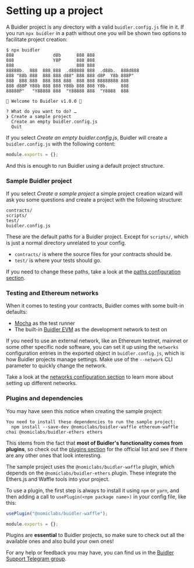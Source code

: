 # Setting up a project

A Buidler project is any directory with a valid `buidler.config.js` file in it. If you run `npx buidler` in a path without one you will be shown two options to facilitate project creation:
```
$ npx buidler
888               d8b      888 888
888               Y8P      888 888
888                        888 888
88888b.  888  888 888  .d88888 888  .d88b.  888d888
888 "88b 888  888 888 d88" 888 888 d8P  Y8b 888P"
888  888 888  888 888 888  888 888 88888888 888
888 d88P Y88b 888 888 Y88b 888 888 Y8b.     888
88888P"   "Y88888 888  "Y88888 888  "Y8888  888

👷 Welcome to Buidler v1.0.0 👷‍‍

? What do you want to do? …
❯ Create a sample project
  Create an empty buidler.config.js
  Quit
```

If you select _Create an empty buidler.config.js_, Buidler will create a `buidler.config.js` with the following content:
```js
module.exports = {};
```
And this is enough to run Buidler using a default project structure. 

### Sample Buidler project

If you select _Create a sample project_ a simple project creation wizard will ask you some questions and create a project with the following structure:
```
contracts/
scripts/
test/
buidler.config.js
```

These are the default paths for a Buidler project. Except for `scripts/`, which is just a normal directory unrelated to your config. 

- `contracts/` is where the source files for your contracts should be.
- `test/` is where your tests should go.

If you need to change these paths, take a look at the [paths configuration section](../config/README.md#path-configuration).

### Testing and Ethereum networks

When it comes to testing your contracts, Buidler comes with some built-in defaults:
- [Mocha](https://mochajs.org/) as the test runner
- The built-in [Buidler EVM](../buidler-evm/README.md) as the development network to test on

If you need to use an external network, like an Ethereum testnet, mainnet or some other specific node software, you can set it up using the `networks` configuration entries in the exported object in `buidler.config.js`, which is how Buidler projects manage settings. Make use of the `--network` CLI parameter to quickly change the network.

Take a look at the [networks configuration section](../config/README.md#networks-configuration) to learn more about setting up different networks.

### Plugins and dependencies

You may have seen this notice when creating the sample project:

```
You need to install these dependencies to run the sample project:
  npm install --save-dev @nomiclabs/buidler-waffle ethereum-waffle chai @nomiclabs/buidler-ethers ethers
```

This stems from the fact that **most of Buidler's functionality comes from plugins**, so check out the [plugins section](../plugins/README.md) for the official list and see if there are any other ones that look interesting.

The sample project uses the `@nomiclabs/buidler-waffle` plugin, which depends on the `@nomiclabs/buidler-ethers` plugin. These integrate the Ethers.js and Waffle tools into your project. 

To use a plugin, the first step is always to install it using `npm` or `yarn`, and then adding a call to `usePlugin(<npm package name>)` in your config file, like this:

```js
usePlugin("@nomiclabs/buidler-waffle");

module.exports = {};
```

Plugins are **essential** to Buidler projects, so make sure to check out all the available ones and also build your own ones!

For any help or feedback you may have, you can find us in the [Buidler Support Telegram group](http://t.me/BuidlerSupport).


